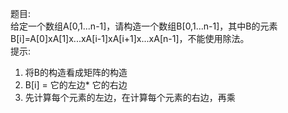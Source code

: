 题目:<br>
给定一个数组A[0,1...n-1]，请构造一个数组B[0,1...n-1]，其中B的元素B[i]=A[0]xA[1]x...xA[i-1]xA[i+1]x...xA[n-1]，不能使用除法。<br>
提示:<br>
1. 将B的构造看成矩阵的构造
2. B[i] = 它的左边* 它的右边
3. 先计算每个元素的左边，在计算每个元素的右边，再乘


